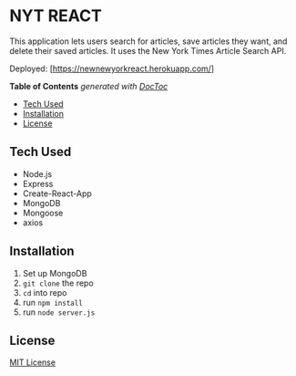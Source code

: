 # NYT REACT

This application lets users search for articles, save articles they want, and delete their saved articles. It uses the New York Times Article Search API.

Deployed: [https://newnewyorkreact.herokuapp.com/]

<!-- START doctoc generated TOC please keep comment here to allow auto update -->
<!-- DON'T EDIT THIS SECTION, INSTEAD RE-RUN doctoc TO UPDATE -->
**Table of Contents**  *generated with [DocToc](https://github.com/thlorenz/doctoc)*

- [Tech Used](#tech-used)
- [Installation](#installation)
- [License](#license)

<!-- END doctoc generated TOC please keep comment here to allow auto update -->

## Tech Used

- Node.js
- Express
- Create-React-App
- MongoDB
- Mongoose
- axios

## Installation

1. Set up MongoDB
2. `git clone` the repo
3. `cd` into repo 
4. run `npm install`
5. run `node server.js`

## License
[MIT License](https://github.com/m-fiks/nytreact/blob/master/LICENSE)
